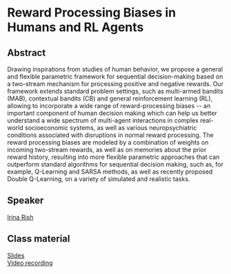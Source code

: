 # Reward Processing Biases in Humans and RL Agents

## Abstract

Drawing inspirations from studies of human behavior, we propose a general and flexible parametric framework for sequential decision-making based on a two-stream mechanism for processing positive and negative rewards.  Our framework extends standard problem settings, such as multi-armed bandits (MAB), contextual bandits (CB) and general reinforcement learning (RL), allowing to incorporate a wide range of reward-processing biases -- an important component of human decision making which can help us better understand a wide spectrum of multi-agent interactions in complex real-world socioeconomic systems, as well as various neuropsychiatric conditions associated with disruptions in normal reward processing. The reward processing biases are modeled by a combination of  weights on incoming two-stream rewards, as well as on memories about the prior reward history, resulting into more flexible parametric approaches that can outperform standard algorithms for sequential decision making, such as, for example, Q-Learning and SARSA methods, as well as recently proposed Double Q-Learning, on a variety of simulated and realistic tasks. 

## Speaker

[Irina Rish](irina-rish.md)

## Class material

[Slides](class-material/human-behavioral-agents/TwoStreamRL.pdf)   
[Video recording](https://us02web.zoom.us/rec/share/MWtnw0po1eTht9TZ2-WgmisIW1eV0TUtJ-pOh6j4yy3v7KxPj8lQBDpR0l2uKCl4.yu9MGKmvEd-sUYZ9?startTime=1616686251000)
